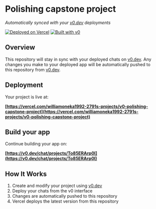 # Polishing capstone project

*Automatically synced with your [v0.dev](https://v0.dev) deployments*

[![Deployed on Vercel](https://img.shields.io/badge/Deployed%20on-Vercel-black?style=for-the-badge&logo=vercel)](https://vercel.com/williamoneka1992-2791s-projects/v0-polishing-capstone-project)
[![Built with v0](https://img.shields.io/badge/Built%20with-v0.dev-black?style=for-the-badge)](https://v0.dev/chat/projects/To85ERArp0I)

## Overview

This repository will stay in sync with your deployed chats on [v0.dev](https://v0.dev).
Any changes you make to your deployed app will be automatically pushed to this repository from [v0.dev](https://v0.dev).

## Deployment

Your project is live at:

**[https://vercel.com/williamoneka1992-2791s-projects/v0-polishing-capstone-project](https://vercel.com/williamoneka1992-2791s-projects/v0-polishing-capstone-project)**

## Build your app

Continue building your app on:

**[https://v0.dev/chat/projects/To85ERArp0I](https://v0.dev/chat/projects/To85ERArp0I)**

## How It Works

1. Create and modify your project using [v0.dev](https://v0.dev)
2. Deploy your chats from the v0 interface
3. Changes are automatically pushed to this repository
4. Vercel deploys the latest version from this repository
